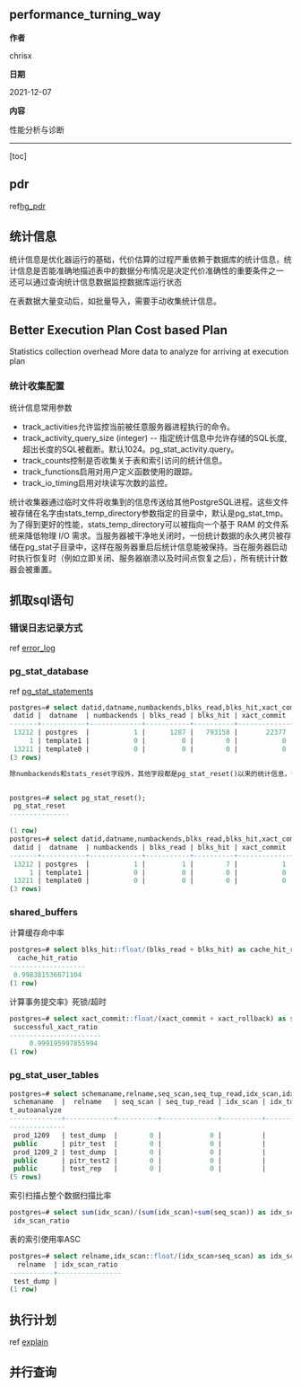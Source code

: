 ## performance_turning_way

**作者**

chrisx

**日期**

2021-12-07

**内容**

性能分析与诊断

----

[toc]

## pdr

ref[hg_pdr](./hg_pdr.md)

## 统计信息

统计信息是优化器运行的基础，代价估算的过程严重依赖于数据库的统计信息，统计信息是否能准确地描述表中的数据分布情况是决定代价准确性的重要条件之一
还可以通过查询统计信息数据监控数据库运行状态

在表数据大量变动后，如批量导入，需要手动收集统计信息。

 Better Execution Plan
 Cost based Plan
 --
 Statistics collection overhead
 More data to analyze for arriving at execution plan

### 统计收集配置

统计信息常用参数

* track_activities允许监控当前被任意服务器进程执行的命令。
* track_activity_query_size (integer) -- 指定统计信息中允许存储的SQL长度, 超出长度的SQL被截断。默认1024。pg_stat_activity.query。
* track_counts控制是否收集关于表和索引访问的统计信息。
* track_functions启用对用户定义函数使用的跟踪。
* track_io_timing启用对块读写次数的监控。

统计收集器通过临时文件将收集到的信息传送给其他PostgreSQL进程。这些文件被存储在名字由stats_temp_directory参数指定的目录中，默认是pg_stat_tmp。为了得到更好的性能，stats_temp_directory可以被指向一个基于 RAM 的文件系统来降低物理 I/O 需求。当服务器被干净地关闭时，一份统计数据的永久拷贝被存储在pg_stat子目录中，这样在服务器重启后统计信息能被保持。当在服务器启动时执行恢复时（例如立即关闭、服务器崩溃以及时间点恢复之后），所有统计计数器会被重置。

<!--

### 动态统计视图

视图名称  描述
pg_stat_activity  每个服务器进程一行，显示与那个进程的当前活动相关的信息，例如状态和当前查询。详见pg_stat_activity。
pg_stat_replication 每一个 WAL 发送进程一行，显示有关到该发送进程 连接的后备服务器的复制的统计信息。详见 pg_stat_replication。
pg_stat_wal_receiver  只有一行，显示来自 WAL 接收器所连接服务器的有关该接收器的统计信息。详见pg_stat_wal_receiver。
pg_stat_subscription  每个订阅至少一行，显示有关该订阅的工作者的信息。详见pg_stat_subscription。
pg_stat_ssl 每个连接（常规的或者复制）一行，显示在这个连接上使用的SSL的信息。详见pg_stat_ssl。
pg_stat_progress_vacuum 每个运行着VACUUM的后端（包括autovacuum工作者进程）一行，显示当前的进度。

### 已收集统计信息的视图

视图名称  描述
pg_stat_archiver  只有一行，显示有关 WAL 归档进程活动的统计信息。详见pg_stat_archiver。
pg_stat_bgwriter  只有一行，显示有关后台写进程的活动的统计信息。详见pg_stat_bgwriter。
pg_stat_database  每个数据库一行，显示数据库范围的统计信息。详见pg_stat_database。
pg_stat_database_conflicts  每个数据库一行，显示数据库范围的统计信息， 这些信息的内容是关于由于与后备服务器的恢复过程 发生冲突而被取消的查询。详见 pg_stat_database_conflicts。
pg_stat_all_tables  当前数据库中每个表一行，显示有关访问指定表的统计信息。详见pg_stat_all_tables。
pg_stat_sys_tables  和pg_stat_all_tables一样，但只显示系统表。
pg_stat_user_tables 和pg_stat_all_tables一样，但只显示用户表。

pg_stat_all_indexes 当前数据库中的每个索引一行，显示：表OID、索引OID、模式名、表名、索引名、 使用了该索引的索引扫描总数、索引扫描返回的索引记录数、使用该索引的简 单索引扫描抓取的活表(livetable)中数据行数。 当前数据库中的每个索引一行，显示与访问指定索引有关的统计信息。详见pg_stat_all_indexes。
pg_stat_sys_indexes 和pg_stat_all_indexes一样，但只显示系统表上的索引。
pg_stat_user_indexes  和pg_stat_all_indexes一样，但只显示用户表上的索引。
pg_statio_all_tables  当前数据库中每个表一行(包括TOAST表)，显示：表OID、模式名、表名、 从该表中读取的磁盘块总数、缓冲区命中次数、该表上所有索引的磁盘块读取总数、 该表上所有索引的缓冲区命中总数、在该表的辅助TOAST表(如果存在)上的磁盘块读取总数、 在该表的辅助TOAST表(如果存在)上的缓冲区命中总数、TOAST表的索引的磁盘块读 取总数、TOAST表的索引的缓冲区命中总数。 当前数据库中的每个表一行，显示有关在指定表上 I/O 的统计信息。详见pg_statio*。

pg_statio_系列视图主要用于判断缓冲区的效果。主要显示缓冲区和磁盘IO相关的信息。
-->

## 抓取sql语句

### 错误日志记录方式

ref [error_log](./error_log.md)

### pg_stat_database

ref [pg_stat_statements](./pg_stat_statements.md)

```sql
postgres=# select datid,datname,numbackends,blks_read,blks_hit,xact_commit,xact_rollback,deadlocks,stats_reset from pg_stat_database;
 datid |  datname  | numbackends | blks_read | blks_hit | xact_commit | xact_rollback | deadlocks |          stats_reset          
-------+-----------+-------------+-----------+----------+-------------+---------------+-----------+-------------------------------
 13212 | postgres  |           1 |      1287 |   793158 |       22377 |            18 |         0 | 2018-12-20 10:07:43.994325+08
     1 | template1 |           0 |         0 |        0 |           0 |             0 |         0 | 
 13211 | template0 |           0 |         0 |        0 |           0 |             0 |         0 | 
(3 rows)

除numbackends和stats_reset字段外，其他字段都是pg_stat_reset()以来的统计信息，优化和调整参数后可reset来前后对比


postgres=# select pg_stat_reset();
 pg_stat_reset
---------------

(1 row)
postgres=# select datid,datname,numbackends,blks_read,blks_hit,xact_commit,xact_rollback,deadlocks,stats_reset from pg_stat_database;
 datid |  datname  | numbackends | blks_read | blks_hit | xact_commit | xact_rollback | deadlocks |          stats_reset          
-------+-----------+-------------+-----------+----------+-------------+---------------+-----------+-------------------------------
 13212 | postgres  |           1 |         1 |        7 |           1 |             0 |         0 | 2018-12-29 19:18:32.339775+08
     1 | template1 |           0 |         0 |        0 |           0 |             0 |         0 | 
 13211 | template0 |           0 |         0 |        0 |           0 |             0 |         0 | 
(3 rows)
```

### shared_buffers

计算缓存命中率

```sql
postgres=# select blks_hit::float/(blks_read + blks_hit) as cache_hit_ratio from pg_stat_database where datname=current_database();
  cache_hit_ratio  
-------------------
 0.998381536671104
(1 row)
```

计算事务提交率》死锁/超时

```sql
postgres=# select xact_commit::float/(xact_commit + xact_rollback) as successful_xact_ratio from pg_stat_database where datname=current_database();
 successful_xact_ratio
-----------------------
     0.999195997855994
(1 row)
```

### pg_stat_user_tables

```sql
postgres=# select schemaname,relname,seq_scan,seq_tup_read,idx_scan,idx_tup_fetch,n_tup_ins,n_tup_upd,n_tup_del,last_vacuum,last_autovacuum,last_analyze,last_autoanalyze from pg_stat_user_tables;
 schemaname  |  relname   | seq_scan | seq_tup_read | idx_scan | idx_tup_fetch | n_tup_ins | n_tup_upd | n_tup_del | last_vacuum | last_autovacuum | last_analyze | las
t_autoanalyze 
-------------+------------+----------+--------------+----------+---------------+-----------+-----------+-----------+-------------+-----------------+--------------+----
--------------
 prod_1209   | test_dump  |        0 |            0 |          |               |         0 |         0 |         0 |             |                 |              | 
 public      | pitr_test  |        0 |            0 |          |               |         0 |         0 |         0 |             |                 |              | 
 prod_1209_2 | test_dump  |        0 |            0 |          |               |         0 |         0 |         0 |             |                 |              | 
 public      | pitr_test2 |        0 |            0 |          |               |         0 |         0 |         0 |             |                 |              | 
 public      | test_rep   |        0 |            0 |          |               |         0 |         0 |         0 |             |                 |              | 
(5 rows)
```

索引扫描占整个数据扫描比率

```sql
postgres=# select sum(idx_scan)/(sum(idx_scan)+sum(seq_scan)) as idx_scan_ratio from pg_stat_all_tables where schemaname='prod_1209';
 idx_scan_ratio

```

表的索引使用率ASC

```sql
postgres=# select relname,idx_scan::float/(idx_scan+seq_scan) as idx_scan_ratio from pg_stat_all_tables where schemaname='prod_1209' order by idx_scan_ratio asc;
  relname  | idx_scan_ratio
-----------+----------------
 test_dump |               
(1 row)
```

## 执行计划

ref [explain](./explain.md)

## 并行查询
